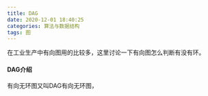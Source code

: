 ```yaml
---
title: DAG
date: 2020-12-01 18:40:25
categories: 算法与数据结构
tags: 图
---
```


在工业生产中有向图用的比较多，这里讨论一下有向图怎么判断有没有环。

#### DAG介绍

有向无环图又叫DAG有向无环图，